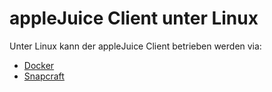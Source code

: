 # appleJuice Client unter Linux

Unter Linux kann der appleJuice Client betrieben werden via:

- [Docker](https://hub.docker.com/r/applejuicenet/core/)
- [Snapcraft](https://snapcraft.io/applejuice-core/)
